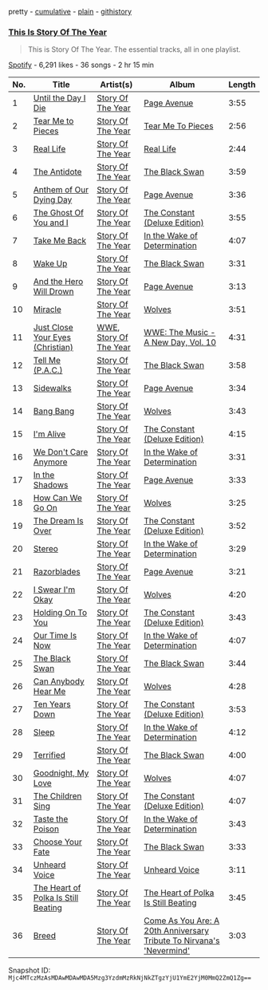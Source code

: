 pretty - [cumulative](/playlists/cumulative/37i9dQZF1DZ06evO0nABhe.md) - [plain](/playlists/plain/37i9dQZF1DZ06evO0nABhe) - [githistory](https://github.githistory.xyz/mackorone/spotify-playlist-archive/blob/main/playlists/plain/37i9dQZF1DZ06evO0nABhe)

### [This Is Story Of The Year](https://open.spotify.com/playlist/37i9dQZF1DZ06evO0nABhe)

> This is Story Of The Year\. The essential tracks, all in one playlist.

[Spotify](https://open.spotify.com/user/spotify) - 6,291 likes - 36 songs - 2 hr 15 min

| No. | Title | Artist(s) | Album | Length |
|---|---|---|---|---|
| 1 | [Until the Day I Die](https://open.spotify.com/track/0DKNNR9iDjwfCEpMiFXMJq) | [Story Of The Year](https://open.spotify.com/artist/0KDuKk6YdEu3hR56HtXmxt) | [Page Avenue](https://open.spotify.com/album/4juejyEeCKFskkDA6zhIBW) | 3:55 |
| 2 | [Tear Me to Pieces](https://open.spotify.com/track/67e8Oap4yuF4yS7XYW5yZW) | [Story Of The Year](https://open.spotify.com/artist/0KDuKk6YdEu3hR56HtXmxt) | [Tear Me To Pieces](https://open.spotify.com/album/1ohT6MAJ9gIZtH4WwNHWWR) | 2:56 |
| 3 | [Real Life](https://open.spotify.com/track/3WcZqa5zOjq3FnEBZCriMw) | [Story Of The Year](https://open.spotify.com/artist/0KDuKk6YdEu3hR56HtXmxt) | [Real Life](https://open.spotify.com/album/52NM880fYreKPu2PJDFR0x) | 2:44 |
| 4 | [The Antidote](https://open.spotify.com/track/7yGhfjsppOXSLcoSwcJ1yT) | [Story Of The Year](https://open.spotify.com/artist/0KDuKk6YdEu3hR56HtXmxt) | [The Black Swan](https://open.spotify.com/album/0Qk9nVlmC49ZNo9j14khzF) | 3:59 |
| 5 | [Anthem of Our Dying Day](https://open.spotify.com/track/4sPJgy0CksvmXp9jC0W4gv) | [Story Of The Year](https://open.spotify.com/artist/0KDuKk6YdEu3hR56HtXmxt) | [Page Avenue](https://open.spotify.com/album/4juejyEeCKFskkDA6zhIBW) | 3:36 |
| 6 | [The Ghost Of You and I](https://open.spotify.com/track/7zRqTH0txMQBLp2yWRASma) | [Story Of The Year](https://open.spotify.com/artist/0KDuKk6YdEu3hR56HtXmxt) | [The Constant \(Deluxe Edition\)](https://open.spotify.com/album/5w2zfZyYBVlN3gE7ld5Zkg) | 3:55 |
| 7 | [Take Me Back](https://open.spotify.com/track/4Y9SvDoZpyuaulD7XAfcUH) | [Story Of The Year](https://open.spotify.com/artist/0KDuKk6YdEu3hR56HtXmxt) | [In the Wake of Determination](https://open.spotify.com/album/5IOgRGEVVKdFVuqL88I7sy) | 4:07 |
| 8 | [Wake Up](https://open.spotify.com/track/6mKvriTiArIIJWa2IEQ3dN) | [Story Of The Year](https://open.spotify.com/artist/0KDuKk6YdEu3hR56HtXmxt) | [The Black Swan](https://open.spotify.com/album/0Qk9nVlmC49ZNo9j14khzF) | 3:31 |
| 9 | [And the Hero Will Drown](https://open.spotify.com/track/3WsgkhWH001sMkbZVcjreS) | [Story Of The Year](https://open.spotify.com/artist/0KDuKk6YdEu3hR56HtXmxt) | [Page Avenue](https://open.spotify.com/album/4juejyEeCKFskkDA6zhIBW) | 3:13 |
| 10 | [Miracle](https://open.spotify.com/track/0vYWk3uQezVYj9AU0yn8Mn) | [Story Of The Year](https://open.spotify.com/artist/0KDuKk6YdEu3hR56HtXmxt) | [Wolves](https://open.spotify.com/album/17q9CmOhDYE5vu1wGRWfzi) | 3:51 |
| 11 | [Just Close Your Eyes \(Christian\)](https://open.spotify.com/track/76RksvwSv7RUYM16AAtbFu) | [WWE](https://open.spotify.com/artist/0spHbv2fw49lDMkbOAdaqX), [Story Of The Year](https://open.spotify.com/artist/0KDuKk6YdEu3hR56HtXmxt) | [WWE: The Music \- A New Day, Vol\. 10](https://open.spotify.com/album/2iKsNhYnCpBn0OXtEp1DzT) | 4:31 |
| 12 | [Tell Me \(P.A.C.\)](https://open.spotify.com/track/51Ly9CdELGbiFnSTdED64H) | [Story Of The Year](https://open.spotify.com/artist/0KDuKk6YdEu3hR56HtXmxt) | [The Black Swan](https://open.spotify.com/album/0Qk9nVlmC49ZNo9j14khzF) | 3:58 |
| 13 | [Sidewalks](https://open.spotify.com/track/5mXcLmgkTDJeSSqDMQnhUh) | [Story Of The Year](https://open.spotify.com/artist/0KDuKk6YdEu3hR56HtXmxt) | [Page Avenue](https://open.spotify.com/album/4juejyEeCKFskkDA6zhIBW) | 3:34 |
| 14 | [Bang Bang](https://open.spotify.com/track/2T8MP8QR1qP6XhCFJj4wxa) | [Story Of The Year](https://open.spotify.com/artist/0KDuKk6YdEu3hR56HtXmxt) | [Wolves](https://open.spotify.com/album/17q9CmOhDYE5vu1wGRWfzi) | 3:43 |
| 15 | [I'm Alive](https://open.spotify.com/track/2QjfK1p1qzPCq0VRzx74hN) | [Story Of The Year](https://open.spotify.com/artist/0KDuKk6YdEu3hR56HtXmxt) | [The Constant \(Deluxe Edition\)](https://open.spotify.com/album/5w2zfZyYBVlN3gE7ld5Zkg) | 4:15 |
| 16 | [We Don't Care Anymore](https://open.spotify.com/track/0UflERiYbsLO8gIAv7JLiC) | [Story Of The Year](https://open.spotify.com/artist/0KDuKk6YdEu3hR56HtXmxt) | [In the Wake of Determination](https://open.spotify.com/album/5IOgRGEVVKdFVuqL88I7sy) | 3:31 |
| 17 | [In the Shadows](https://open.spotify.com/track/0mwgzibUcY7DE1Q09P2eL1) | [Story Of The Year](https://open.spotify.com/artist/0KDuKk6YdEu3hR56HtXmxt) | [Page Avenue](https://open.spotify.com/album/4juejyEeCKFskkDA6zhIBW) | 3:33 |
| 18 | [How Can We Go On](https://open.spotify.com/track/11MUmYolZPiuvmCTNgWFNd) | [Story Of The Year](https://open.spotify.com/artist/0KDuKk6YdEu3hR56HtXmxt) | [Wolves](https://open.spotify.com/album/17q9CmOhDYE5vu1wGRWfzi) | 3:25 |
| 19 | [The Dream Is Over](https://open.spotify.com/track/6wffAUccqKIcvdNiqgJzEA) | [Story Of The Year](https://open.spotify.com/artist/0KDuKk6YdEu3hR56HtXmxt) | [The Constant \(Deluxe Edition\)](https://open.spotify.com/album/5w2zfZyYBVlN3gE7ld5Zkg) | 3:52 |
| 20 | [Stereo](https://open.spotify.com/track/7lB6JUMr99cuU1EfSl8yC6) | [Story Of The Year](https://open.spotify.com/artist/0KDuKk6YdEu3hR56HtXmxt) | [In the Wake of Determination](https://open.spotify.com/album/5IOgRGEVVKdFVuqL88I7sy) | 3:29 |
| 21 | [Razorblades](https://open.spotify.com/track/0hpD9ZtCq7ukiaM3pK7RMG) | [Story Of The Year](https://open.spotify.com/artist/0KDuKk6YdEu3hR56HtXmxt) | [Page Avenue](https://open.spotify.com/album/4juejyEeCKFskkDA6zhIBW) | 3:21 |
| 22 | [I Swear I'm Okay](https://open.spotify.com/track/5aytmxtUYILFEJ3XF2YX0B) | [Story Of The Year](https://open.spotify.com/artist/0KDuKk6YdEu3hR56HtXmxt) | [Wolves](https://open.spotify.com/album/17q9CmOhDYE5vu1wGRWfzi) | 4:20 |
| 23 | [Holding On To You](https://open.spotify.com/track/4ZuRyACv6x2R1cWW93l7TA) | [Story Of The Year](https://open.spotify.com/artist/0KDuKk6YdEu3hR56HtXmxt) | [The Constant \(Deluxe Edition\)](https://open.spotify.com/album/5w2zfZyYBVlN3gE7ld5Zkg) | 3:43 |
| 24 | [Our Time Is Now](https://open.spotify.com/track/24Y8cCGAmSsTwdBaHAvGKH) | [Story Of The Year](https://open.spotify.com/artist/0KDuKk6YdEu3hR56HtXmxt) | [In the Wake of Determination](https://open.spotify.com/album/5IOgRGEVVKdFVuqL88I7sy) | 4:07 |
| 25 | [The Black Swan](https://open.spotify.com/track/7q1pSEtLgDg7ZErzoNWTHS) | [Story Of The Year](https://open.spotify.com/artist/0KDuKk6YdEu3hR56HtXmxt) | [The Black Swan](https://open.spotify.com/album/0Qk9nVlmC49ZNo9j14khzF) | 3:44 |
| 26 | [Can Anybody Hear Me](https://open.spotify.com/track/6GxKFZkRFlNdN3llZgut2p) | [Story Of The Year](https://open.spotify.com/artist/0KDuKk6YdEu3hR56HtXmxt) | [Wolves](https://open.spotify.com/album/17q9CmOhDYE5vu1wGRWfzi) | 4:28 |
| 27 | [Ten Years Down](https://open.spotify.com/track/3P43WpBHNxj5wMqSNWCp75) | [Story Of The Year](https://open.spotify.com/artist/0KDuKk6YdEu3hR56HtXmxt) | [The Constant \(Deluxe Edition\)](https://open.spotify.com/album/5w2zfZyYBVlN3gE7ld5Zkg) | 3:53 |
| 28 | [Sleep](https://open.spotify.com/track/6ReT8BEEr3ytDn0LFEifuk) | [Story Of The Year](https://open.spotify.com/artist/0KDuKk6YdEu3hR56HtXmxt) | [In the Wake of Determination](https://open.spotify.com/album/5IOgRGEVVKdFVuqL88I7sy) | 4:12 |
| 29 | [Terrified](https://open.spotify.com/track/1phS2i2pPfpTsJEQMw5WNA) | [Story Of The Year](https://open.spotify.com/artist/0KDuKk6YdEu3hR56HtXmxt) | [The Black Swan](https://open.spotify.com/album/0Qk9nVlmC49ZNo9j14khzF) | 4:00 |
| 30 | [Goodnight, My Love](https://open.spotify.com/track/0KRm82wbZfjdbaCy0fF69H) | [Story Of The Year](https://open.spotify.com/artist/0KDuKk6YdEu3hR56HtXmxt) | [Wolves](https://open.spotify.com/album/17q9CmOhDYE5vu1wGRWfzi) | 4:07 |
| 31 | [The Children Sing](https://open.spotify.com/track/1aYT1emiHxA0x0c1SPmY7H) | [Story Of The Year](https://open.spotify.com/artist/0KDuKk6YdEu3hR56HtXmxt) | [The Constant \(Deluxe Edition\)](https://open.spotify.com/album/5w2zfZyYBVlN3gE7ld5Zkg) | 4:07 |
| 32 | [Taste the Poison](https://open.spotify.com/track/6dVIydL35YwvTjDCT4738d) | [Story Of The Year](https://open.spotify.com/artist/0KDuKk6YdEu3hR56HtXmxt) | [In the Wake of Determination](https://open.spotify.com/album/5IOgRGEVVKdFVuqL88I7sy) | 3:43 |
| 33 | [Choose Your Fate](https://open.spotify.com/track/7MdAuHu62UdrjybUxrJEcv) | [Story Of The Year](https://open.spotify.com/artist/0KDuKk6YdEu3hR56HtXmxt) | [The Black Swan](https://open.spotify.com/album/0Qk9nVlmC49ZNo9j14khzF) | 3:33 |
| 34 | [Unheard Voice](https://open.spotify.com/track/5IqQr1AFSTL1WkDUT7Z0is) | [Story Of The Year](https://open.spotify.com/artist/0KDuKk6YdEu3hR56HtXmxt) | [Unheard Voice](https://open.spotify.com/album/3s6rlS2V8UiZJf3J4k5HkP) | 3:11 |
| 35 | [The Heart of Polka Is Still Beating](https://open.spotify.com/track/3IsREZMhoZmqjP99F7xFu5) | [Story Of The Year](https://open.spotify.com/artist/0KDuKk6YdEu3hR56HtXmxt) | [The Heart of Polka Is Still Beating](https://open.spotify.com/album/0wsXROGwmu8RT3c6EhT5Qg) | 3:45 |
| 36 | [Breed](https://open.spotify.com/track/6au9Bvep5wCkXTZ4KyFHHo) | [Story Of The Year](https://open.spotify.com/artist/0KDuKk6YdEu3hR56HtXmxt) | [Come As You Are: A 20th Anniversary Tribute To Nirvana's 'Nevermind'](https://open.spotify.com/album/6wH7HefOOBklVc52eseJXo) | 3:03 |

Snapshot ID: `Mjc4MTczMzAsMDAwMDAwMDA5Mzg3YzdmMzRkNjNkZTgzYjU1YmE2YjM0MmQ2ZmQ1Zg==`
